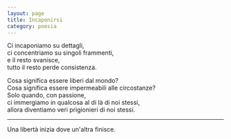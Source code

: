 ```yaml
--- 
layout: page
title: Incaponirsi
category: poesia
---
```


Ci incaponiamo su dettagli,  
ci concentriamo su singoli frammenti,  
e il resto svanisce,  
tutto il resto perde consistenza.  

Cosa significa essere liberi dal mondo?  
Cosa significa essere impermeabili alle circostanze?  
Solo quando, con passione,  
ci immergiamo in qualcosa al di là di noi stessi,  
allora diventiamo veri prigionieri di noi stessi.  

---

Una libertà inizia dove un'altra finisce.
